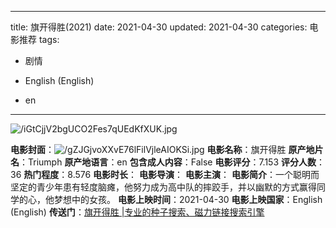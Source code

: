 
---
title: 旗开得胜(2021)
date: 2021-04-30
updated: 2021-04-30
categories: 电影推荐
tags:

- 剧情

- English (English)
- en
---

<img src="https://image.tmdb.org/t/p/original/iGtCjjV2bgUCO2Fes7qUEdKfXUK.jpg" alt="/iGtCjjV2bgUCO2Fes7qUEdKfXUK.jpg" title="/iGtCjjV2bgUCO2Fes7qUEdKfXUK.jpg">

**电影封面**：<img src="https://image.tmdb.org/t/p/w200/gZJGjvoXXvE76lFilVjleAIOKSi.jpg" alt="/gZJGjvoXXvE76lFilVjleAIOKSi.jpg" title="/gZJGjvoXXvE76lFilVjleAIOKSi.jpg">
**电影名称**：旗开得胜
**原产地片名**：Triumph
**原产地语言**：en
**包含成人内容**：False
**电影评分**：7.153
**评分人数**：36
**热门程度**：8.576
**电影时长**：
**电影导演**：
**电影主演**：
**电影简介**：一个聪明而坚定的青少年患有轻度脑瘫，他努力成为高中队的摔跤手，并以幽默的方式赢得同学的心，他梦想中的女孩。
**电影上映时间**：2021-04-30
**电影上映国家**：English (English)
**传送门**：[旗开得胜 |专业的种子搜索、磁力链接搜索引擎](https://movie.amd794.com:2083/?search=Triumph&ordering=&mode=match_phrase&page_size=10&page=1)


